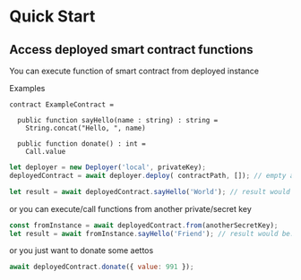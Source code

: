 # Quick Start

## Access deployed smart contract functions
You can execute function of smart contract from deployed instance

Examples
```
contract ExampleContract =

  public function sayHello(name : string) : string = 
    String.concat("Hello, ", name)

  public function donate() : int =
    Call.value
```

```javascript
let deployer = new Deployer('local', privateKey);
deployedContract = await deployer.deploy( contractPath, []); // empty array for init params

let result = await deployedContract.sayHello('World'); // result would be: "Hello, World"
```

or you can execute/call functions from another private/secret key
```javascript
const fromInstance = await deployedContract.from(anotherSecretKey);
let result = await fromInstance.sayHello('Friend'); // result would be: "Hello, Friend"
```

or you just want to donate some aettos
```javascript
await deployedContract.donate({ value: 991 });
```